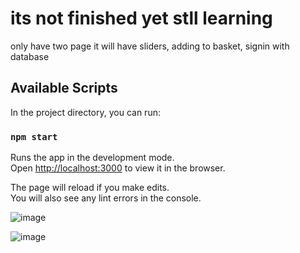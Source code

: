 # its not finished yet stll learning

only have two page it will have sliders, adding to basket, signin with database

## Available Scripts

In the project directory, you can run:

### `npm start`

Runs the app in the development mode.\
Open [http://localhost:3000](http://localhost:3000) to view it in the browser.

The page will reload if you make edits.\
You will also see any lint errors in the console.



![image](https://user-images.githubusercontent.com/64736322/119564451-7b465500-bdb1-11eb-976a-c1a35ef20f7f.png)



![image](https://user-images.githubusercontent.com/64736322/119564610-a4ff7c00-bdb1-11eb-9f8e-9c542aef60ee.png)
